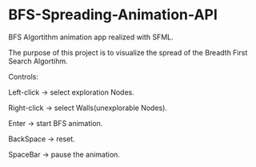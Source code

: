 # BFS-Spreading-Animation-API
BFS Algortithm animation app realized with SFML.

The purpose of this project is to visualize the spread of the Breadth First Search Algortihm.

Controls:

  Left-click -> select exploration Nodes.
  
  
  Right-click -> select Walls(unexplorable Nodes).
  
  
  Enter -> start BFS animation.
  
  
  BackSpace -> reset.
  
  
  SpaceBar -> pause the animation.
